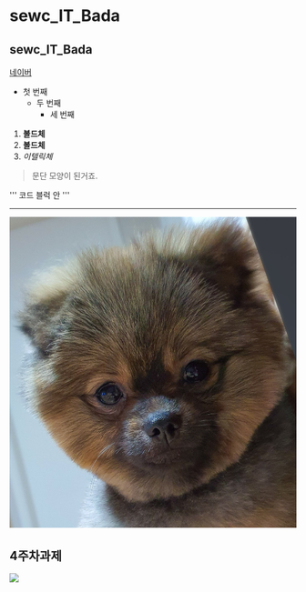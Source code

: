 # sewc_IT_Bada
## sewc_IT_Bada

[네이버](http://naver.com)

- 첫 번째
  - 두 번째
    - 세 번째

1. **볼드체**
2. __볼드체__
3. *이텔릭체*

> 문단 모양이 된거죠.
> 

'''
코드 블럭 안
'''
***

<img width="" height="" src="./png/강산.jpg"></img>

## 4주차과제
<img width="" height="" src="./png/4주차 과제.PNG."></img>
